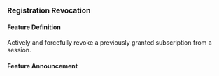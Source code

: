 ### Registration Revocation

#### Feature Definition

Actively and forcefully revoke a previously granted subscription from a session.

#### Feature Announcement
